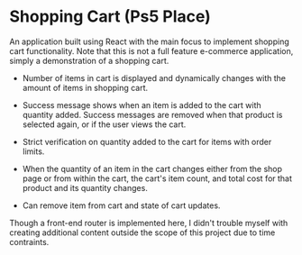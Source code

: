 # Shopping Cart (Ps5 Place)

An application built using React with the main focus to implement shopping cart functionality. Note that this is not a full feature e-commerce application, simply a demonstration of a shopping cart.


* Number of items in cart is displayed and dynamically changes with the amount of items in shopping cart.

* Success message shows when an item is added to the cart with quantity added. Success messages are removed when that product is selected again, or if the user views the cart.

* Strict verification on quantity added to the cart for items with order limits.

* When the quantity of an item in the cart changes either from the shop page or from within the cart, the cart's item count, and total cost for that product and its quantity changes.

* Can remove item from cart and state of cart updates.

Though a front-end router is implemented here, I didn't trouble myself with creating additional content outside the scope of this project due to time contraints. 
